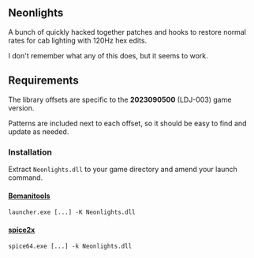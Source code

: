 ## Neonlights

A bunch of quickly hacked together patches and hooks to restore normal rates for cab lighting with 120Hz hex edits.

I don't remember what any of this does, but it seems to work.

## Requirements

The library offsets are specific to the **2023090500** (LDJ-003) game version.

Patterns are included next to each offset, so it should be easy to find and update as needed.

### Installation

Extract `Neonlights.dll` to your game directory and amend your launch command.

#### [Bemanitools](https://github.com/djhackersdev/bemanitools)

```
launcher.exe [...] -K Neonlights.dll
```

#### [spice2x](https://spice2x.github.io)

```
spice64.exe [...] -k Neonlights.dll
```